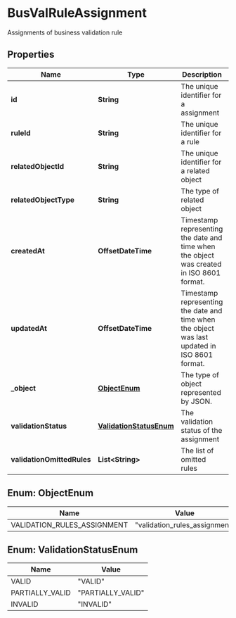 

# BusValRuleAssignment

Assignments of business validation rule

## Properties

| Name | Type | Description | Notes |
|------------ | ------------- | ------------- | -------------|
|**id** | **String** | The unique identifier for a assignment |  |
|**ruleId** | **String** | The unique identifier for a rule |  |
|**relatedObjectId** | **String** | The unique identifier for a related object |  |
|**relatedObjectType** | **String** | The type of related object |  |
|**createdAt** | **OffsetDateTime** | Timestamp representing the date and time when the object was created in ISO 8601 format. |  [optional] |
|**updatedAt** | **OffsetDateTime** | Timestamp representing the date and time when the object was last updated in ISO 8601 format. |  [optional] |
|**_object** | [**ObjectEnum**](#ObjectEnum) | The type of object represented by JSON. |  |
|**validationStatus** | [**ValidationStatusEnum**](#ValidationStatusEnum) | The validation status of the assignment |  [optional] |
|**validationOmittedRules** | **List&lt;String&gt;** | The list of omitted rules |  [optional] |



## Enum: ObjectEnum

| Name | Value |
|---- | -----|
| VALIDATION_RULES_ASSIGNMENT | &quot;validation_rules_assignment&quot; |



## Enum: ValidationStatusEnum

| Name | Value |
|---- | -----|
| VALID | &quot;VALID&quot; |
| PARTIALLY_VALID | &quot;PARTIALLY_VALID&quot; |
| INVALID | &quot;INVALID&quot; |



